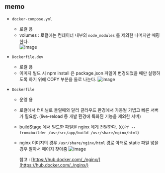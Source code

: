 
## memo
- `docker-compose.yml`
  - 로컬 용
  - volumes : 로컬에는 컨테이너 내부의 `node_modules` 를 제외한 나머지만 매핑한다.   
    ![image](https://github.com/user-attachments/assets/6d23fca3-418b-45bd-a269-36ead4d53ad3)

- `Dockerfile.dev`
  - 로컬 용
  - 이미지 빌드 시 npm install 은 package.json 파일이 변경되었을 때만 실행하도록 하기 위해 COPY 부분을 둘로 나눈다. 
    ![image](https://github.com/user-attachments/assets/8fdc4f16-5bb3-4a81-8bd0-3c2f58a0dc91)

- `Dockerfile`
  - 운영 용
  - 로컬에서 터미널로 돌릴때와 달리 클라우드 환경에서 가동될 가볍고 빠른 서버가 필요함. (live-reload 등 개발 환경에 특화된 기능을 제외한 서버)
  - buildStage 에서 빌드한 파일을 nginx 에게 전달한다. (`COPY --from=builder /usr/src/app/build /usr/share/nginx/html`)
  - nginx 이미지의 경우 `/usr/share/nginx/html` 경로 아래로 static 파일 넣을 경우 알아서 페이지 찾아줌
    ![image](https://github.com/user-attachments/assets/81a52df6-449a-4d5e-ae03-5e7dc400090d)
    
    참고 : [https://hub.docker.com/_/nginx/](https://hub.docker.com/_/nginx/)

